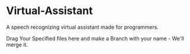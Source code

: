 # Virtual-Assistant

A speech recognizing virtual assistant made for programmers.

Drag Your Specified files here and make a Branch with your name - We'll merge it.
